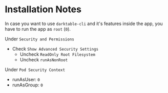 # Installation Notes

In case you want to use `darktable-cli` and it's features inside the app,
you have to run the app as `root` (`0`).

Under `Security and Permissions`

- Check `Show Advanced Security Settings`
  - Uncheck `ReadOnly Root Filesystem`
  - Uncheck `runAsNonRoot`

Under `Pod Security Context`

- runAsUser: `0`
- runAsGroup: `0`
